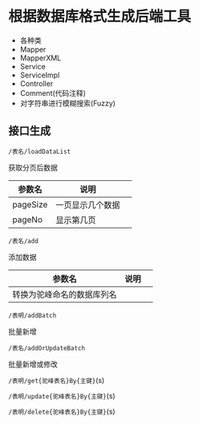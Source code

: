 # 根据数据库格式生成后端工具

- 各种类
- Mapper
- MapperXML
- Service
- ServiceImpl
- Controller
- Comment(代码注释)
- 对字符串进行模糊搜索(Fuzzy)

## 接口生成

`/表名/loadDataList`

获取分页后数据

| 参数名   | 说明             |      |
| -------- | ---------------- | ---- |
| pageSize | 一页显示几个数据 |      |
| pageNo   | 显示第几页       |      |



`/表名/add`

添加数据

| 参数名                     | 说明 |      |
| -------------------------- | ---- | ---- |
| 转换为驼峰命名的数据库列名 |      |      |



`/表明/addBatch`

批量新增



`/表名/addOrUpdateBatch`

批量新增或修改



`/表明/get{驼峰表名}By{主键}`(s)



`/表明/update{驼峰表名}By{主键}`(s)



`/表明/delete{驼峰表名}By{主键}`(s)